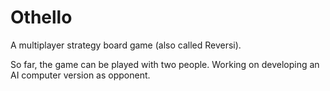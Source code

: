 # Othello
A multiplayer strategy board game (also called Reversi).

So far, the game can be played with two people. Working on developing an AI computer version as opponent.
